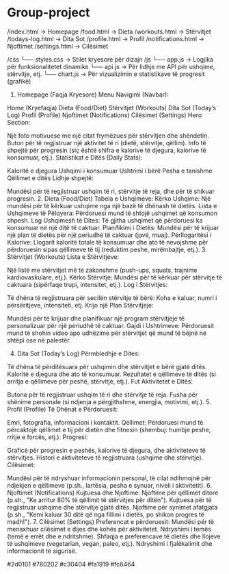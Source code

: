 # Group-project
/index.html          -> Homepage
/food.html           -> Dieta
/workouts.html       -> Stërvitjet
/todays-log.html     -> Dita Sot
/profile.html        -> Profil
/notifications.html  -> Njoftimet
/settings.html       -> Cilësimet

/css
  └── styles.css     -> Stilet kryesore për dizajn
/js
  └── app.js         -> Logjika për funksionalitetet dinamike
  └── api.js         -> Për lidhje me API për ushqime, stërvitje, etj.
  └── chart.js       -> Për vizualizimin e statistikave të progresit (grafikë)

1. Homepage (Faqja Kryesore)
Menu Navigimi (Navbar):

Home (Kryefaqja)
Dieta (Food/Diet)
Stërvitjet (Workouts)
Dita Sot (Today’s Log)
Profil (Profile)
Njoftimet (Notifications)
Cilësimet (Settings)
Hero Section:

Një foto motivuese me një citat frymëzues për stërvitjen dhe shëndetin.
Buton për të regjistruar një aktivitet të ri (dietë, stërvitje, qëllim).
Info të shpejtë për progresin (siç është shifra e kalorive të djegura, kalorive të konsumuar, etj.).
Statistikat e Ditës (Daily Stats):

Kaloritë e djegura
Ushqimi i konsumuar
Ushtrimi i bërë
Pesha e tanishme
Qëllimet e ditës
Lidhje shpejtë:

Mundësi për të regjistruar ushqim të ri, stërvitje të reja, dhe për të shikuar progresin.
2. Dieta (Food/Diet)
Tabela e Ushqimeve:
Kërko Ushqime: Një mundësi për të kërkuar ushqime nga një bazë të dhënash të dietës.
Lista e Ushqimeve të Pëlqyera: Përdoruesi mund të shtojë ushqimet që konsumon shpesh.
Log Ushqimesh të Dites: Të gjitha ushqimet që përdoruesi ka konsumuar në një ditë të caktuar.
Planifikimi i Dietës: Mundësi për të krijuar një plan të dietës për një periudhë të caktuar (javë, muaj).
Përllogaritësi i Kalorive: Llogarit kaloritë totale të konsumuar dhe ato të nevojshme për përdoruesin sipas qëllimeve të tij (reduktim peshe, mirëmbajtje, etj.).
3. Stërvitjet (Workouts)
Lista e Stërvitjeve:

Një listë me stërvitjet më të zakonshme (push-ups, squats, trajnime kardiovaskulare, etj.).
Kërko Stërvitje: Mundësi për të kërkuar për stërvitje të caktuara (sipërfaqe trupi, intensitet, etj.).
Log i Stërvitjes:

Të dhëna të regjistruara për secilën stërvitje të bërë: Koha e kaluar, numri i përsëritjeve, intensiteti, etj.
Krijo një Plan Stërvitjeje:

Mundësi për të krijuar dhe planifikuar një program stërvitjeje të personalizuar për një periudhë të caktuar.
Gajdi i Ushtrimeve: Përdoruesit mund të shohin video apo udhëzime për stërvitjet që mund të bëjnë në shtëpi ose në palestër.

4. Dita Sot (Today’s Log)
Përmbledhje e Dites:

Të dhëna të përditësuara për ushqimin dhe stërvitjet e bërë gjatë ditës.
Kaloritë e djegura dhe ato të konsumuar.
Rezultatet e qëllimeve të ditës (si arritja e qëllimeve për peshë, stërvitje, etj.).
Fut Aktivitetet e Ditës:

Butona për të regjistruar ushqim të ri dhe stërvitje të reja.
Fusha për shënime personale (si ndjenja e përgjithshme, energjia, motivimi, etj.).
5. Profil (Profile)
Të Dhënat e Përdoruesit:

Emri, fotografia, informacioni i kontaktit.
Qëllimet: Përdoruesi mund të përcaktojë qëllimet e tij për dietën dhe fitnesin (shembuj: humbje peshe, rritje e forcës, etj.).
Progresi:

Graficë për progresin e peshës, kalorive të djegura, dhe aktiviteteve të stërvitjes.
Histori e aktiviteteve të regjistruara (ushqime dhe stërvitje).
Cilësimet:

Mundësi për të ndryshuar informacionin personal, të cilat ndihmojnë për ndjekjen e qëllimeve (p.sh., lartësia, pesha e synuar, niveli i aktivitetit).
6. Njoftimet (Notifications)
Kujtuesa dhe Njoftime:
Njoftime për qëllimet ditore (p.sh., "Ke arritur 80% të qëllimit të stërvitjes për ditën").
Kujtuesa për të regjistruar ushqime dhe stërvitje gjatë ditës.
Njoftime për synimet afatgjata (p.sh., "Kemi kaluar 30 ditë që nga fillimi i dietës, po shikon progres të madh!").
7. Cilësimet (Settings)
Preferencat e përdoruesit:
Mundësi për të menaxhuar cilësimet e dijes dhe kohës për aktivitetet.
Ndryshimi i temës (temë e errët dhe e ndritshme).
Shfaqja e preferencave të dietës dhe llojeve të ushqimeve (vegetarian, vegan, paleo, etj.).
Ndryshimi i fjalëkalimit dhe informacionit të sigurisë.


#2d0101
#780202
#c30404
#fa1919
#fc6464
